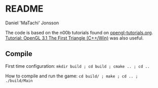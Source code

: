README
======

Daniel 'MaTachi' Jonsson

The code is based on the n00b tutorials found on
[opengl-tutorials.org](http://www.opengl-tutorial.org/). [Tutorial: OpenGL 3.1
The First Triangle
(C++/Win)](http://www.opengl.org/wiki/Tutorial:_OpenGL_3.1_The_First_Triangle_(C%2B%2B/Win))
was also useful.

## Compile

First time configuration: `mkdir build ; cd build ; cmake .. ; cd ..`

How to compile and run the game: `cd build/ ; make ; cd .. ; ./build/Main`
